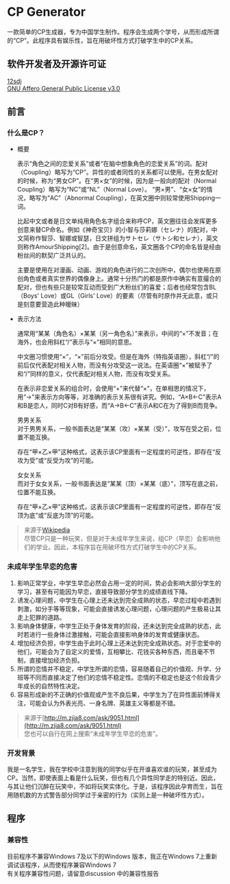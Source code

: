 # CP Generator
一款简单的CP生成器，专为中国学生制作。程序会生成两个学号，从而形成所谓的“CP”。此程序具有娱乐性，旨在用破坏性方式打破学生中的CP关系。
## 软件开发者及开源许可证
[12sdj](https://github.com/12sdj)  
[GNU Affero General Public License v3.0](https://www.gnu.org/licenses/agpl-3.0.en.html)
## 前言
### 什么是CP？
* 概要  

  表示“角色之间的恋爱关系”或者“在脑中想象角色的恋爱关系”的词。配对（Coupling）略写为“CP”。异性的或者同性的关系都可以使用。在男女配对的时候，称为“男女CP”。在“男×女”的时候，因为是一般向的配对（Normal Coupling）略写为“NC”或“NL”（Normal Love）。 “男×男”、“女×女”的情况，略写为“AC”（Abnormal Coupling），在英文圈中则较常使用Shipping一词。  

  比起中文或者是日文单纯用角色名字组合来称呼CP，英文圈往往会发挥更多创意来替CP命名。例如《神奇宝贝》的小智与莎莉娜（セレナ）的配对，中文简称作智莎、智娜或智瑟，日文拼组为サトセレ（サトシ和セレナ），英文则称作AmourShipping[2]。由于是创意命名，英文圈各个CP的命名皆是经由粉丝间的默契广泛共认的。  

  主要是使用在对漫画、动画、游戏的角色进行的二次创所中，偶尔也使用在原创角色或者真实世界的偶像身上。通常十分热门的都是原作中确实有意撮合的配对，但也有些只是较常互动而受到广大粉丝们的喜爱；后者也经常包含BL（Boys' Love）或GL（Girls' Love）的要素（尽管有时原作并无此意，或只是刻意要营造此种暧昧）  

* 表示方法   

  通常用“某某（角色名）×某某（另一角色名）”来表示，中间的“×”不发音；在海外，也会用斜杠“/”表示与“×”相同的意思。  

  中文圈习惯使用“×”，“×”前后分攻受。但是在海外（特指英语圈），斜杠“/”的前后仅代表配对相关人物，而没有分攻受这一说法。在英语圈“×”被赋予了和“/”同样的意义，仅代表配对相关人物，而没有攻受关系。  

  在表示非恋爱关系的组合时，会使用“+”来代替“×”，在单相思的情况下，用“→”来表示方向等等，对准确的表示关系很有讲究。例如，“A×B←C”表示A和B是恋人，同时C对B有好感，而“A→B←C”表示A和C在为了得到B而竞争。  

  男男关系  
  对于男男关系，一般书面表达是“某某（攻）×某某（受）”，攻写在受之前，位置不能互换。  

  存在“甲×乙×甲”这种格式，这表示该CP里面有一定程度的可逆性，即存在“反攻为受”或“反受为攻”的可能。  

  女女关系  
  而对于女女关系，一般书面表达是“某某（顶）×某某（底）”，顶写在底之前，位置不能互换。  

  存在“甲×乙×甲”这种格式，这表示该CP里面有一定程度的可逆性，即存在“反顶为底”或“反底为顶”的可能。  
> 来源于[Wikipedia](https://zh.wikipedia.org/zh-hans/%E9%85%8D%E5%B0%8D_(%E5%90%8C%E4%BA%BA))  
> 尽管CP只是一种玩笑，但是对于未成年学生来说，组CP（早恋）会影响他们的学业。因此，本程序旨在用破坏性方式打破学生中的CP关系。  
### 未成年学生早恋的危害
  1. 影响正常学业，中学生早恋必然会占用一定的时间，势必会影响大部分学生的学习，甚至有可能因为早恋，直接导致部分学生的成绩直线下降。
  2. 诱发心理问题，中学生在心理上还未达到完全成熟的状态，早恋过程中若遇到刺激，如分手等等现象，可能会直接诱发心理问题，心理问题的产生极易让其走上犯罪的道路。
  3. 影响身体健康，中学生正处于身体发育的阶段，还未达到完全成熟的状态，此时若进行一些身体过激接触，可能会直接影响身体的发育或健康状态。
  4. 增加经济负担，中学生由于此时心理上还未达到完全成熟状态。对于恋爱中的他们，可能会为了自定义的爱情，互相攀比、花钱买各种东西，而且毫不节制，直接增加经济负担。
  5. 所谓的恋情并不稳定，中学生所谓的恋情，容易随着自己的价值观、升学、分班等不同而直接决定了他们的恋情不稳定性。恋情的不稳定也是这个阶段青少年成长的自然特性决定。
  6. 容易形成新的不正确的价值观或产生不良后果，中学生为了在异性面前博得关注，可能会认为外表光亮、一身名牌、英雄主义等都是不错。
> 来源于[http://m.zjia8.com/ask/9051.html](http://m.zjia8.com/ask/9051.html)  
> 您也可以自行在网上搜索“未成年学生早恋的危害”。  
### 开发背景   
我是一名学生，我在学校中注意到我的同学似乎在开谁喜欢谁的玩笑，甚至成为CP。当然，即使表面上看是什么玩笑，但也有几个异性同学走的特别近。因此，与其让他们沉醉在玩笑中，不如将玩笑实体化。于是，该程序因此孕育而生，旨在用随机数的方式警告部分同学过于亲密的行为（实则上是一种破坏性方式）。  
## 程序    
### 兼容性   
目前程序不兼容Windows 7及以下的Windows 版本，我正在Windows 7上重新调试该程序，从而使程序兼容Windows 7   
有关程序兼容性问题，请留意discussion 中的兼容性报告   
